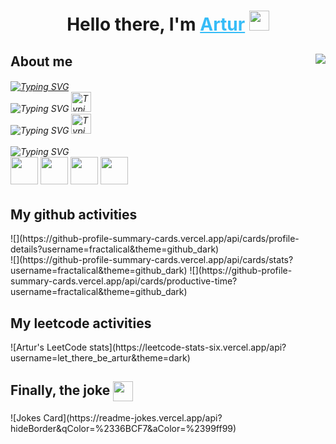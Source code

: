 <h1 align="center">Hello there, I'm 
    <a style="color: #36BCF7FF" href="https://linkedin.com/in/artur-zakirov" target="_blank">Artur</a> 
    <img src="https://www.emojiall.com/images/animations/joypixels/64px/waving_hand.gif" height="32"/>
</h1>

## About me <img align="right" src="https://komarev.com/ghpvc/?username=fractalical" />
<h6>
    <a href="https://git.io/typing-svg">
        <img src="https://readme-typing-svg.herokuapp.com?font=Fira+Code&duration=4500&multiline=true&width=435&height=80
        &lines=Very+motivated+Python+developer;at+the+beginning+of+his+career+path.;+" alt="Typing SVG" />
    </a><br/>
    <a>
        <img src="https://readme-typing-svg.herokuapp.com?font=Fira+Code&duration=4500&pause=1000&vCenter=true&color=A9B7BC&repeat=false&width=435&height=30
        &lines=Glad+to+yout+connection+on+Linkedin" alt="Typing SVG" />
    </a>
    <a href="https://linkedin.com/in/artur-zakirov">
        <img src="https://www.svgrepo.com/show/157006/linkedin.svg" height="32" alt="Typing SVG" />
    </a><br/>
    <a>
        <img src="https://readme-typing-svg.herokuapp.com?font=Fira+Code&duration=4500&pause=1000&vCenter=true&color=A9B7BC&repeat=false&width=285&height=30
        &lines=Or message in Telegram" alt="Typing SVG" />
    </a>
    <a href="https://t.me/let_there_be_artur">
        <img src="https://www.svgrepo.com/show/349527/telegram.svg" height="32" alt="Typing SVG" />
    </a><br/><br/>
    <a>
        <img src="https://readme-typing-svg.herokuapp.com?font=Fira+Code&duration=4500&pause=1000&vCenter=true&color=A9B7BC&repeat=false&width=385&height=30
        &lines=My stack (still being updated):" alt="Typing SVG" />
    </a><br/>
    <img src="https://www.svgrepo.com/show/354238/python.svg" height="44"/>
    <img src="https://www.svgrepo.com/show/354200/postgresql.svg" height="44"/>
    <img src="https://www.svgrepo.com/show/374094/sqlite.svg" height="44"/>
    <img src="https://www.svgrepo.com/show/373554/django.svg" height="44"/>
</h6>

<h2 align="left">My github activities</h2>
![](https://github-profile-summary-cards.vercel.app/api/cards/profile-details?username=fractalical&theme=github_dark)<br/>
![](https://github-profile-summary-cards.vercel.app/api/cards/stats?username=fractalical&theme=github_dark)
![](https://github-profile-summary-cards.vercel.app/api/cards/productive-time?username=fractalical&theme=github_dark)

<h2 align="left">My leetcode activities</h2>
![Artur's LeetCode stats](https://leetcode-stats-six.vercel.app/api?username=let_there_be_artur&theme=dark)


<h2 align="left">Finally, the joke 
    <img align="center" src="https://www.emojiall.com/images/animations/joypixels/64px/face_with_tears_of_joy.gif" height="32"/>
</h2>
![Jokes Card](https://readme-jokes.vercel.app/api?hideBorder&qColor=%2336BCF7&aColor=%2399ff99)

